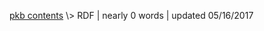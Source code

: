 <p class="path"><a href="../pkb.html">pkb contents</a> \> RDF | nearly 0 words | updated 05/16/2017</p><div class="TOC"></div>
